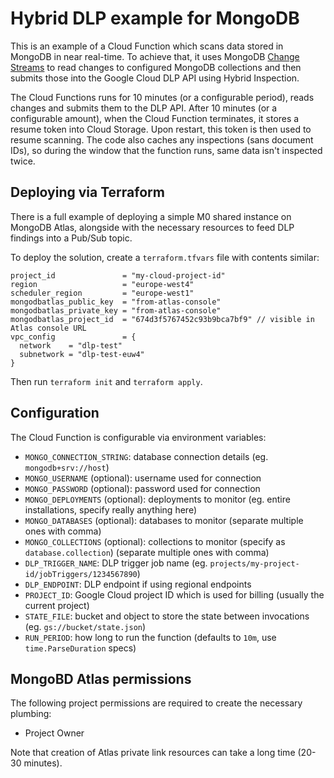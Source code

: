 # Hybrid DLP example for MongoDB

This is an example of a Cloud Function which scans data stored in MongoDB in near real-time. To achieve 
that, it uses MongoDB [Change Streams](https://www.mongodb.com/docs/manual/changeStreams/) to read changes
to configured MongoDB collections and then submits those into the Google Cloud DLP API using Hybrid 
Inspection. 

The Cloud Functions runs for 10 minutes (or a configurable period), reads changes and submits them to
the DLP API. After 10 minutes (or a configurable amount), when the Cloud Function terminates, it stores 
a resume token into Cloud Storage. Upon restart, this token is then used to resume scanning. The code 
also caches any inspections (sans document IDs), so during the window that the function runs, same data 
isn't inspected twice.

## Deploying via Terraform

There is a full example of deploying a simple M0 shared instance on MongoDB Atlas, alongside with
the necessary resources to feed DLP findings into a Pub/Sub topic. 

To deploy the solution, create a `terraform.tfvars` file with contents similar:

```hcl
project_id               = "my-cloud-project-id"
region                   = "europe-west4"
scheduler_region         = "europe-west1"
mongodbatlas_public_key  = "from-atlas-console"
mongodbatlas_private_key = "from-atlas-console"
mongodbatlas_project_id  = "674d3f5767452c93b9bca7bf9" // visible in Atlas console URL
vpc_config               = {
  network    = "dlp-test"
  subnetwork = "dlp-test-euw4"
}
```

Then run `terraform init` and `terraform apply`.

## Configuration

The Cloud Function is configurable via environment variables:

- `MONGO_CONNECTION_STRING`: database connection details (eg. `mongodb+srv://host`)
- `MONGO_USERNAME` (optional): username used for connection
- `MONGO_PASSWORD` (optional): password used for connection
- `MONGO_DEPLOYMENTS` (optional): deployments to monitor (eg. entire installations, specify really anything here)
- `MONGO_DATABASES` (optional): databases to monitor (separate multiple ones with comma)
- `MONGO_COLLECTIONS` (optional): collections to monitor (specify as `database.collection`) (separate multiple ones with comma)
- `DLP_TRIGGER_NAME`: DLP trigger job name (eg. `projects/my-project-id/jobTriggers/1234567890`)
- `DLP_ENDPOINT`: DLP endpoint if using regional endpoints
- `PROJECT_ID`: Google Cloud project ID which is used for billing (usually the current project)
- `STATE_FILE`: bucket and object to store the state between invocations (eg. `gs://bucket/state.json`)
- `RUN_PERIOD`: how long to run the function (defaults to `10m`, use `time.ParseDuration` specs)

## MongoBD Atlas permissions

The following project permissions are required to create the necessary plumbing:

- Project Owner

Note that creation of Atlas private link resources can take a long time (20-30 minutes).

